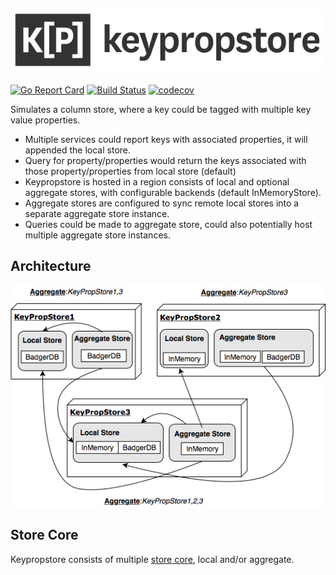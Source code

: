 ![](logo.png)
------
[![Go Report Card](https://goreportcard.com/badge/github.com/awesomenix/keypropstore)](https://goreportcard.com/report/github.com/awesomenix/keypropstore) [![Build Status](https://travis-ci.org/awesomenix/keypropstore.svg?branch=master)](https://travis-ci.org/awesomenix/keypropstore) [![codecov](https://codecov.io/gh/awesomenix/keypropstore/branch/master/graph/badge.svg)](https://codecov.io/gh/awesomenix/keypropstore)

Simulates a column store, where a key could be tagged with multiple key value properties.

- Multiple services could report keys with associated properties, it will appended the local store.
- Query for property/properties would return the keys associated with those property/properties from local store (default)
- Keypropstore is hosted in a region consists of local and optional aggregate stores, with configurable backends (default InMemoryStore).
- Aggregate stores are configured to sync remote local stores into a separate aggregate store instance.
- Queries could be made to aggregate store, could also potentially host multiple aggregate store instances.

## Architecture

![Architecture](Architecture.png)

## Store Core

Keypropstore consists of multiple [store core](docs/CORE.md), local and/or aggregate.
